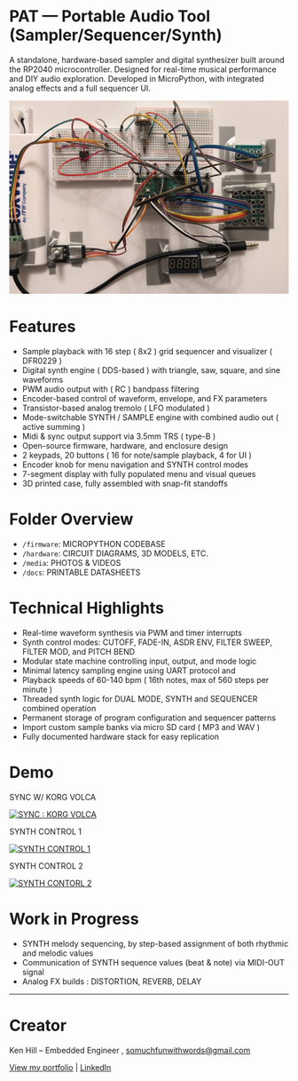 # PAT — Portable Audio Tool (Sampler/Sequencer/Synth)

A standalone, hardware-based sampler and digital synthesizer built around the RP2040 microcontroller. Designed for real-time musical performance and DIY audio exploration. Developed in MicroPython, with integrated analog effects and a full sequencer UI.

![PAT Breadboard](media/photos/PROTOTYPE.jpeg)

# Features

- Sample playback with 16 step ( 8x2 ) grid sequencer and visualizer ( DFR0229 )
- Digital synth engine ( DDS-based ) with triangle, saw, square, and sine waveforms
- PWM audio output with ( RC ) bandpass filtering
- Encoder-based control of waveform, envelope, and FX parameters
- Transistor-based analog tremolo ( LFO modulated )
- Mode-switchable SYNTH / SAMPLE engine with combined audio out ( active summing )
- Midi & sync output support via 3.5mm TRS ( type-B )
- Open-source firmware, hardware, and enclosure design
- 2 keypads, 20 buttons ( 16 for note/sample playback, 4 for UI )
- Encoder knob for menu navigation and SYNTH control modes
- 7-segment display with fully populated menu and visual queues
- 3D printed case, fully assembled with snap-fit standoffs

# Folder Overview

- `/firmware`: MICROPYTHON CODEBASE
- `/hardware`: CIRCUIT DIAGRAMS, 3D MODELS, ETC.
- `/media`: PHOTOS & VIDEOS
- `/docs`: PRINTABLE DATASHEETS

# Technical Highlights

- Real-time waveform synthesis via PWM and timer interrupts
- Synth control modes: CUTOFF, FADE-IN, ASDR ENV, FILTER SWEEP, FILTER MOD, and PITCH BEND
- Modular state machine controlling input, output, and mode logic
- Minimal latency sampling engine using UART protocol and <asyncio>
- Playback speeds of 60-140 bpm ( 16th notes, max of 560 steps per minute )
- Threaded synth logic for DUAL MODE, SYNTH and SEQUENCER combined operation
- Permanent storage of program configuration and sequencer patterns
- Import custom sample banks via micro SD card ( MP3 and WAV )
- Fully documented hardware stack for easy replication

# Demo

SYNC W/ KORG VOLCA

[![SYNC : KORG VOLCA](https://img.youtube.com/vi/XOAL12_DOX0/0.jpg)](https://youtu.be/XOAL12_DOX0)

SYNTH CONTROL 1

[![SYNTH CONTROL 1](https://img.youtube.com/vi/shXTFsdpJ9k/0.jpg)](https://www.youtube.com/shorts/shXTFsdpJ9k)

SYNTH CONTROL 2

[![SYNTH CONTORL 2](https://img.youtube.com/vi/4oDAa_RGoyw/0.jpg)](https://www.youtube.com/shorts/4oDAa_RGoyw)

# Work in Progress

- SYNTH melody sequencing, by step-based assignment of both rhythmic and melodic values
- Communication of SYNTH sequence values (beat & note) via MIDI-OUT signal
- Analog FX builds : DISTORTION, REVERB, DELAY

---

# Creator

Ken Hill – Embedded Engineer , [somuchfunwithwords@gmail.com](mailto:somuchfunwithwords@gmail.com)

[View my portfolio](https://drive.google.com/drive/folders/13Q4Rg4acVu6Zbi14zaWPo625oAb1vngg?usp=drive_link) | [LinkedIn](https://www.linkedin.com/in/ken-hill-5a03b9225)
